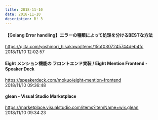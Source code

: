 ```yaml
---
title: 2018-11-10
date: 2018-11-10
description: B! 3
---
```


#### 【Golang Error handling】エラーの種類によって処理を分けるBESTな方法
https://qiita.com/yoshinori_hisakawa/items/15bf0307245744deb4fc<br>
2018/11/10 12:02:57<br>


#### Eight メンション機能の フロントエンド実装 / Eight Mention Frontend - Speaker Deck
https://speakerdeck.com/mokuo/eight-mention-frontend<br>
2018/11/10 09:36:48<br>


#### 	    glean - Visual Studio Marketplace
https://marketplace.visualstudio.com/items?itemName=wix.glean<br>
2018/11/10 09:34:23<br>


